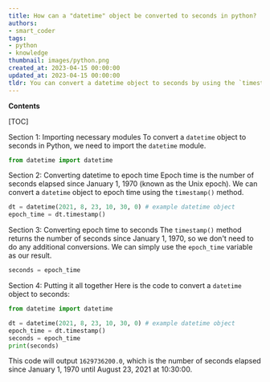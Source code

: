 ```yaml
---
title: How can a "datetime" object be converted to seconds in python?
authors:
- smart_coder
tags:
- python
- knowledge
thumbnail: images/python.png
created_at: 2023-04-15 00:00:00
updated_at: 2023-04-15 00:00:00
tldr: You can convert a datetime object to seconds by using the `timestamp()` method.
---
```


**Contents**

[TOC]

Section 1: Importing necessary modules
To convert a `datetime` object to seconds in Python, we need to import the `datetime` module. 

```python
from datetime import datetime
```

Section 2: Converting datetime to epoch time
Epoch time is the number of seconds elapsed since January 1, 1970 (known as the Unix epoch). We can convert a `datetime` object to epoch time using the `timestamp()` method.

```python
dt = datetime(2021, 8, 23, 10, 30, 0) # example datetime object
epoch_time = dt.timestamp()
```

Section 3: Converting epoch time to seconds
The `timestamp()` method returns the number of seconds since January 1, 1970, so we don't need to do any additional conversions. We can simply use the `epoch_time` variable as our result.

```python
seconds = epoch_time
```

Section 4: Putting it all together
Here is the code to convert a `datetime` object to seconds:

```python
from datetime import datetime

dt = datetime(2021, 8, 23, 10, 30, 0) # example datetime object
epoch_time = dt.timestamp()
seconds = epoch_time
print(seconds)
```

This code will output `1629736200.0`, which is the number of seconds elapsed since January 1, 1970 until August 23, 2021 at 10:30:00.
